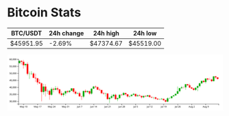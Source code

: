 # Bitcoin Stats

BTC/USDT|24h change|24h high|24h low|
|---|---|---|---|
|$45951.95|-2.69%|$47374.67|$45519.00|

<img src="./chart.svg">
